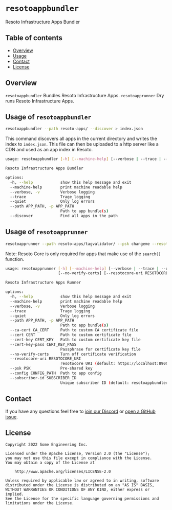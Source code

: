 # `resotoappbundler`
Resoto Infrastructure Apps Bundler


## Table of contents

* [Overview](#overview)
* [Usage](#usage)
* [Contact](#contact)
* [License](#license)


## Overview
`resotoappbundler` Bundles Resoto Infrastructure Apps.
`resotoapprunner` Dry runs Resoto Infrastructure Apps.


## Usage of `resotoappbundler`

```bash
resotoappbundler --path resoto-apps/ --discover > index.json
```

This command discovers all apps in the current directory and writes the index to `index.json`. This file can then be uploaded to a http server like a CDN and used as an app index in Resoto.

```bash
usage: resotoappbundler [-h] [--machine-help] [--verbose | --trace | --quiet] --path APP_PATH [--discover]

Resoto Infrastructure Apps Bundler

options:
  -h, --help            show this help message and exit
  --machine-help        print machine readable help
  --verbose, -v         Verbose logging
  --trace               Trage logging
  --quiet               Only log errors
  --path APP_PATH, -p APP_PATH
                        Path to app bundle(s)
  --discover            Find all apps in the path
```

## Usage of `resotoapprunner`

```bash
resotoapprunner --path resoto-apps/tagvalidator/ --psk changeme --resotocore-uri https://localhost:8900
```

Note: Resoto Core is only required for apps that make use of the `search()` function.

```bash
usage: resotoapprunner [-h] [--machine-help] [--verbose | --trace | --quiet] --path APP_PATH [--ca-cert CA_CERT] [--cert CERT] [--cert-key CERT_KEY] [--cert-key-pass CERT_KEY_PASS]
                       [--no-verify-certs] [--resotocore-uri RESOTOCORE_URI] [--psk PSK] [--config CONFIG_PATH] [--subscriber-id SUBSCRIBER_ID]

Resoto Infrastructure Apps Runner

options:
  -h, --help            show this help message and exit
  --machine-help        print machine readable help
  --verbose, -v         Verbose logging
  --trace               Trage logging
  --quiet               Only log errors
  --path APP_PATH, -p APP_PATH
                        Path to app bundle(s)
  --ca-cert CA_CERT     Path to custom CA certificate file
  --cert CERT           Path to custom certificate file
  --cert-key CERT_KEY   Path to custom certificate key file
  --cert-key-pass CERT_KEY_PASS
                        Passphrase for certificate key file
  --no-verify-certs     Turn off certificate verification
  --resotocore-uri RESOTOCORE_URI
                        resotocore URI (default: https://localhost:8900)
  --psk PSK             Pre-shared key
  --config CONFIG_PATH  Path to app config
  --subscriber-id SUBSCRIBER_ID
                        Unique subscriber ID (default: resotoappbundler)```
```

## Contact
If you have any questions feel free to [join our Discord](https://discord.gg/someengineering) or [open a GitHub issue](https://github.com/someengineering/resoto/issues/new).


## License
```
Copyright 2022 Some Engineering Inc.

Licensed under the Apache License, Version 2.0 (the "License");
you may not use this file except in compliance with the License.
You may obtain a copy of the License at

    http://www.apache.org/licenses/LICENSE-2.0

Unless required by applicable law or agreed to in writing, software
distributed under the License is distributed on an "AS IS" BASIS,
WITHOUT WARRANTIES OR CONDITIONS OF ANY KIND, either express or implied.
See the License for the specific language governing permissions and
limitations under the License.
```
